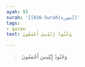 ```yaml
---
ayah: 95
surah: '[[026-Surah|سورة]]'
tags:
- quran
text: وَجُنُودُ إِبْلِيسَ أَجْمَعُونَ

---
```

> وَجُنُودُ إِبْلِيسَ أَجْمَعُونَ

